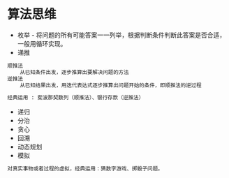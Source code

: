 # 算法思维

* 枚举 - 将问题的所有可能答案一一列举，根据判断条件判断此答案是否合适，一般用循环实现。
* 递推
```md
顺推法
	从已知条件出发，逐步推算出要解决问题的方法
逆推法
	从已知结果出发，用迭代表达式逐步推算出问题开始的条件，即顺推法的逆过程
```
```md
经典运用 : 斐波那契数列（顺推法）、银行存款（逆推法）
```
* 递归
* 分治
* 贪心
* 回溯
* 动态规划
* 模拟
```md
对真实事物或者过程的虚拟，经典运用：猜数字游戏、掷骰子问题。
```